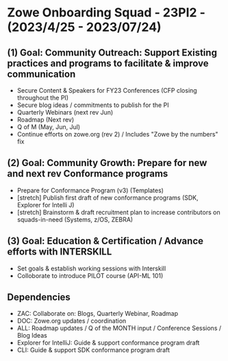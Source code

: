 # Zowe Onboarding Squad - 23PI2 - (2023/4/25 - 2023/07/24)

## (1) Goal:  Community Outreach:  Support Existing practices and programs to facilitate & improve communication
- Secure Content & Speakers for FY23 Conferences (CFP closing throughout the PI)
- Secure blog ideas / commitments to publish for the PI
- Quarterly Webinars (next rev Jun)
- Roadmap (Next rev)
- Q of M (May, Jun, Jul)
- Continue efforts on zowe.org (rev 2) / Includes "Zowe by the numbers" fix

## (2) Goal:  Community Growth: Prepare for new and next rev Conformance programs  
- Prepare for Conformance Program (v3) (Templates)
- [stretch] Publish first draft of new conformance programs (SDK, Explorer for Intelli J)
- [stretch] Brainstorm & draft recruitment plan to increase contributors on squads-in-need (Systems, z/OS, ZEBRA)

## (3) Goal:  Education & Certification / Advance efforts with INTERSKILL
- Set goals & establish working sessions with Interskill
- Colloborate to introduce PILOT course (API-ML 101)

## Dependencies
- ZAC:  Collaborate on: Blogs, Quarterly Webinar, Roadmap 
- DOC:  Zowe.org updates / coordination
- ALL:  Roadmap updates / Q of the MONTH input / Conference Sessions / Blog Ideas    
- Explorer for IntelliJ:  Guide & support conformance program draft
- CLI:  Guide & support SDK conformance program draft

